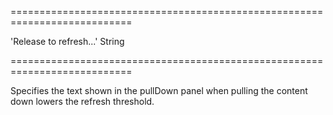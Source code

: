 ===========================================================================
<!--default-->'Release to refresh...'<!--/default-->
<!--type-->String<!--/type-->
===========================================================================

<!--shortDescription-->
Specifies the text shown in the pullDown panel when pulling the content down lowers the refresh threshold.
<!--/shortDescription-->

<!--fullDescription-->

<!--/fullDescription-->